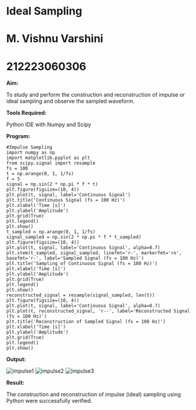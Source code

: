 # **Ideal Sampling**

# **M. Vishnu Varshini**
# **212223060306**

**Aim:**

To study and perform the construction and reconstruction of impulse or ideal sampling and observe the sampled waveform.

**Tools Required:**

Python IDE with Numpy and Scipy

**Program:**

```
#Impulse Sampling
import numpy as np
import matplotlib.pyplot as plt
from scipy.signal import resample
fs = 100
t = np.arange(0, 1, 1/fs) 
f = 5
signal = np.sin(2 * np.pi * f * t)
plt.figure(figsize=(10, 4))
plt.plot(t, signal, label='Continuous Signal')
plt.title('Continuous Signal (fs = 100 Hz)')
plt.xlabel('Time [s]')
plt.ylabel('Amplitude')
plt.grid(True)
plt.legend()
plt.show()
t_sampled = np.arange(0, 1, 1/fs)
signal_sampled = np.sin(2 * np.pi * f * t_sampled)
plt.figure(figsize=(10, 4))
plt.plot(t, signal, label='Continuous Signal', alpha=0.7)
plt.stem(t_sampled, signal_sampled, linefmt='r-', markerfmt='ro', basefmt='r-', label='Sampled Signal (fs = 100 Hz)')
plt.title('Sampling of Continuous Signal (fs = 100 Hz)')
plt.xlabel('Time [s]')
plt.ylabel('Amplitude')
plt.grid(True)
plt.legend()
plt.show()
reconstructed_signal = resample(signal_sampled, len(t))
plt.figure(figsize=(10, 4))
plt.plot(t, signal, label='Continuous Signal', alpha=0.7)
plt.plot(t, reconstructed_signal, 'r--', label='Reconstructed Signal (fs = 100 Hz)')
plt.title('Reconstruction of Sampled Signal (fs = 100 Hz)')
plt.xlabel('Time [s]')
plt.ylabel('Amplitude')
plt.grid(True)
plt.legend()
plt.show()
```
**Output:**

![impulse1](https://github.com/user-attachments/assets/2d33490d-96fd-4e60-8dbd-f43f8aa1f3d7)
![impulse2](https://github.com/user-attachments/assets/0a8a36fd-81f2-416d-846a-87a69378a863)
![impulse3](https://github.com/user-attachments/assets/a5ec5ae4-6594-472d-a3a0-5986637a7eaa)

**Result:**

The construction and reconstruction of impulse (ideal) sampling using Python were successfully verified.






